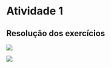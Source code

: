 # Atividade 1

## Resolução dos exercícios

![](https://github.com/ciceroed/ELN22104_2020_2/blob/prof-lohmann-Alunos_01/Cícero%20Eduardo%20Dick%20Junior/ANP%201%20-%20Revisão%20de%20Circuitos%20Elétricos/Img/Atividade%201.0.jpeg)

![](.../Img/Atividade1.1.jpeg)
